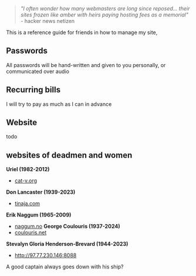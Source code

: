 > _"I often wonder how many webmasters are long since reposed... their sites frozen like amber with heirs paying hosting fees as a memorial"_ - hacker news netizen

This is a reference guide for friends in how to manage my site,

## Passwords

All passwords will be hand-written and given to you personally, or communicated over audio

## Recurring bills

I will try to pay as much as I can in advance

## Website

todo

## websites of deadmen and women 

**Uriel (1982-2012)**
- [cat-v.org](http://cat-v.org)

**Don Lancaster (1939-2023)**
- [tinaja.com](http://tinaja.com)

**Erik Naggum (1965-2009)**
- [naggum.no](http://naggum.no)
**George Coulouris (1937-2024)**
- [coulouris.net](http://coulouris.net)

**Stevalyn Gloria Henderson-Brevard (1944-2023)**
- <http://97.77.230.146:8088>


A good captain always goes down with his ship?
